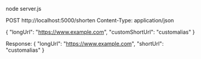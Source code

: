 node server.js

POST http://localhost:5000/shorten
Content-Type: application/json

{
  "longUrl": "https://www.example.com",
  "customShortUrl": "customalias"
}

Response:
{
  "longUrl": "https://www.example.com",
  "shortUrl": "customalias"
}
